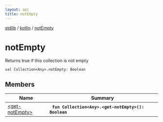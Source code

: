 ```yaml
---
layout: api
title: notEmpty
---
```

[stdlib](../../index.md) / [kotlin](../index.md) / [notEmpty](index.md)

# notEmpty
Returns true if this collection is not empty
```
val Collection<Any>.notEmpty: Boolean
```

## Members

| Name | Summary |
|------|---------|
|[&lt;get-notEmpty&gt;](_get-notEmpty_.md)|&nbsp;&nbsp;**`fun Collection<Any>.<get-notEmpty>(): Boolean`**<br>|
